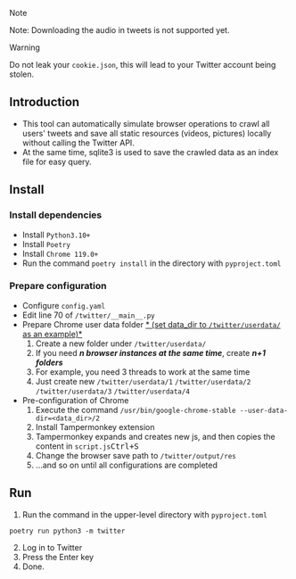 > [!NOTE]
> Note: Downloading the audio in tweets is not supported yet.

> [!WARNING]
> Do not leak your `cookie.json`, this will lead to your Twitter account being stolen.

## Introduction
- This tool can automatically simulate browser operations to crawl all users' tweets and save all static resources (videos, pictures) locally without calling the Twitter API.
- At the same time, sqlite3 is used to save the crawled data as an index file for easy query.
## Install
### Install dependencies
- Install `Python3.10+`
- Install `Poetry`
- Install `Chrome 119.0+`
- Run the command `poetry install` in the directory with `pyproject.toml`
### Prepare configuration
- Configure `config.yaml`
- Edit line 70 of `/twitter/__main__.py`
- Prepare Chrome user data folder <u>* (set data_dir to `/twitter/userdata/` as an example)*</u>
   1. Create a new folder under `/twitter/userdata/`
   2. If you need ***n browser instances at the same time***, create ***n+1 folders***
   3. For example, you need 3 threads to work at the same time
   4. Just create new `/twitter/userdata/1` `/twitter/userdata/2` `/twitter/userdata/3` `/twitter/userdata/4`
- Pre-configuration of Chrome
   1. Execute the command `/usr/bin/google-chrome-stable --user-data-dir=<data_dir>/2`
   2. Install Tampermonkey extension
   3. Tampermonkey expands and creates new js, and then copies the content in `script.js`<kbd>Ctrl+S</kbd>
   4. Change the browser save path to `/twitter/output/res`
   5. ...and so on until all configurations are completed
## Run
1. Run the command in the upper-level directory with `pyproject.toml`
```commandline
poetry run python3 -m twitter
```
2. Log in to Twitter
3. Press the Enter key
4. Done.